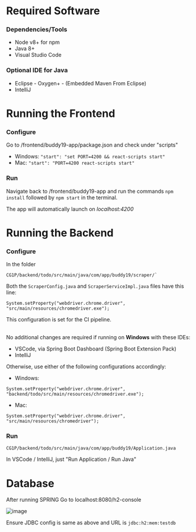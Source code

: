 # Required Software

### Dependencies/Tools
* Node v8+ for npm
* Java 8+
* Visual Studio Code

### Optional IDE for Java
* Eclipse - Oxygen+ - (Embedded Maven From Eclipse)
* IntelliJ 

# Running the Frontend

### Configure
Go to /frontend/buddy19-app/package.json and check under "scripts"
* Windows: `"start": "set PORT=4200 && react-scripts start"`
* Mac: `"start": "PORT=4200 react-scripts start"`

### Run
Navigate back to /frontend/buddy19-app and run the commands `npm install` followed by `npm start` in the terminal.

The app will automatically launch on *localhost:4200*

# Running the Backend

### Configure
In the folder
```
CG1P/backend/todo/src/main/java/com/app/buddy19/scraper/`
```
Both the `ScraperConfig.java` and `ScraperServiceImpl.java` files have this line:
```
System.setProperty("webdriver.chrome.driver", "src/main/resources/chromedriver.exe");
```
This configuration is set for the CI pipeline.<br><br>

No additional changes are required if running on **Windows** with these IDEs:
* VSCode, via Spring Boot Dashboard (Spring Boot Extension Pack)
* IntelliJ

Otherwise, use either of the following configurations accordingly:
* Windows:
```
System.setProperty("webdriver.chrome.driver", "backend/todo/src/main/resources/chromedriver.exe");
```
* Mac:
```
System.setProperty("webdriver.chrome.driver", "src/main/resources/chromedriver");
```

### Run
```
CG1P/backend/todo/src/main/java/com/app/buddy19/Application.java
```
In VSCode / IntelliJ, just "Run Application / Run Java"

# Database
After running SPRING
Go to localhost:8080/h2-console

![image](https://user-images.githubusercontent.com/69102738/130642725-31a43a69-2dc9-4a07-b2f9-77ba636b25ff.png)

Ensure JDBC config is same as above and URL is
`jdbc:h2:mem:testdb`
